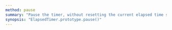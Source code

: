 ```yaml
---
method: pause
summary: "Pause the timer, without resetting the current elapsed time stored."
synopsis: "ElapsedTimer.prototype.pause()"
---
```


